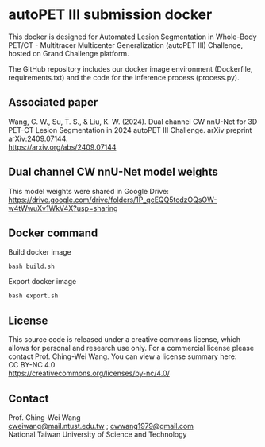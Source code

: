 # autoPET III submission docker
This docker is designed for Automated Lesion Segmentation in Whole-Body PET/CT - Multitracer Multicenter Generalization (autoPET III) Challenge, hosted on Grand Challenge platform.

The GitHub repository includes our docker image environment (Dockerfile, requirements.txt) and the code for the inference process (process.py).

##  Associated paper
Wang, C. W., Su, T. S., & Liu, K. W. (2024). Dual channel CW nnU-Net for 3D PET-CT Lesion Segmentation in 2024 autoPET III Challenge. arXiv preprint arXiv:2409.07144.  
https://arxiv.org/abs/2409.07144

## Dual channel CW nnU-Net model weights
This model weights were shared in Google Drive:  
https://drive.google.com/drive/folders/1P_qcEQQ5tcdzOQsOW-w4tWwuXv1WkV4X?usp=sharing

## Docker command
Build docker image
```
bash build.sh 
```
Export docker image
```
bash export.sh
```
## License
This source code is released under a creative commons license, which allows for personal and research use only. For a commercial license please contact Prof. Ching-Wei Wang. You can view a license summary here:  
CC BY-NC 4.0  
https://creativecommons.org/licenses/by-nc/4.0/


## Contact
Prof. Ching-Wei Wang  
cweiwang@mail.ntust.edu.tw ; cwwang1979@gmail.com  
National Taiwan University of Science and Technology
